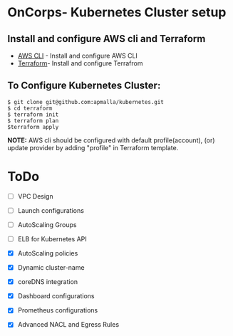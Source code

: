 # OnCorps- Kubernetes Cluster setup
## Install and configure AWS cli and Terraform 

* [AWS CLI](https://docs.aws.amazon.com/rekognition/latest/dg/setup-awscli.html) - Install and configure AWS CLI
* [Terraform](https://www.terraform.io/intro/getting-started/install.html)- Install and configure Terrafrom
 

## To Configure Kubernetes Cluster:
```
$ git clone git@github.com:apmalla/kubernetes.git
$ cd terraform
$ terraform init
$ terraform plan
$terraform apply
```
**NOTE:** 
AWS cli should be configured with default profile(account), (or) update provider by adding "profile" in Terraform template.

# ToDo
- [ ] VPC Design 
- [ ] Launch configurations 
- [ ] AutoScaling Groups
- [ ] ELB for Kubernetes API 
- [x] AutoScaling policies 
- [x] Dynamic cluster-name
- [x] coreDNS integration
- [x] Dashboard configurations
- [x] Prometheus configurations
- [x] Advanced NACL and Egress Rules


